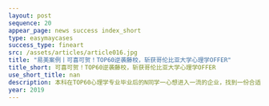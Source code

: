 ```yaml
---
layout: post
sequence: 20
appear_page: news success index_short
type: easymaycases
success_type: fineart
src: /assets/articles/article016.jpg
title: "易美案例丨可喜可贺！TOP60逆袭藤校，斩获哥伦比亚大学心理学OFFER"
title_short: 可喜可贺！TOP60逆袭藤校，斩获哥伦比亚大学心理学OFFER
use_short_title: nan
description: 本科在TOP60心理学专业毕业后的N同学一心想进入一流的企业，找到一份合适的工作，开启人生的篇章。然而，一份份简历石沉大海，一次次的面试失败的经历将刚毕业时的雀跃，迫不及待进入职场小试牛刀的心情打得烟消云散。眼看着时间一天天过去，而自己的工作还没有着落。郁郁不得志的N同学终于下定决心申请研究生。为了自己的将来，势必要将自己重新打磨一番！
year: 2019
---
```


